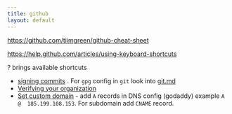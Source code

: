 ```yaml
---
title: github
layout: default
---
```



https://github.com/tiimgreen/github-cheat-sheet

https://help.github.com/articles/using-keyboard-shortcuts

? brings available shortcuts

 * [signing commits](https://docs.github.com/en/free-pro-team@latest/github/authenticating-to-github/signing-commits) . For `gpg` config in `git` look into [git.md](git.md#Signing-Your-Work)  
 * [Verifying your organization](https://docs.github.com/en/free-pro-team@latest/github/setting-up-and-managing-organizations-and-teams/verifying-your-organizations-domain)   
 * [Set custom domain](https://docs.github.com/en/github/working-with-github-pages/configuring-a-custom-domain-for-your-github-pages-site) - add `A` records in DNS config (godaddy) example `A   @  185.199.108.153`. For subdomain add `CNAME` record.   


